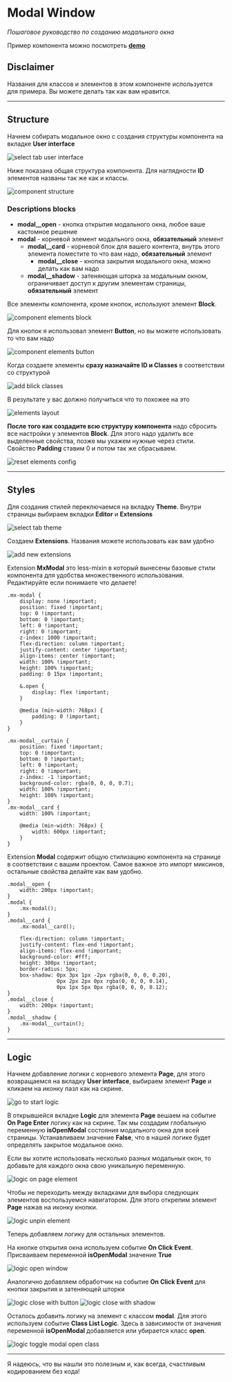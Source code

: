 # Modal Window

_Пошаговое руководство по созданию модального окна_

Пример компонента можно посмотреть **[demo](https://eu.backendlessappcontent.com/8AAA8E74-06F7-48FD-9154-1AA3227BFA24/D8E91033-BD89-40C0-9FD9-126973003E38/files/web/app/index.html?page=Modal)**

## Disclaimer

Названия для классов и элементов в этом компоненте используется для примера. Вы можете делать так как вам нравится.

***

## Structure

Начнем собирать модальное окно с создания структуры компонента на вкладке **User interface**

![select tab user interface](./images/tab_user_interface.png)

Ниже показана общая структура компонента. Для наглядности **ID** элементов названы так же как и классы.

![component structure](./images/structure.png)

### Descriptions blocks
- **modal__open** - кнопка открытия модального окна, любое ваше кастомное решение
- **modal** - корневой элемент модального окна, **обязательный** элемент
    - **modal__card** - корневой блок для вашего контента, внутрь этого элемента поместите то что вам надо, **обязательный** элемент
        - **modal__close** - кнопка закрытия модального окна, можно делать как вам надо
    - **modal__shadow** - затеняющая шторка за модальным окном, ограничивает доступ к другим элементам страницы, **обязательный** элемент

Все элементы компонента, кроме кнопок, используют элемент **Block**.

![component elements block](./images/elements_block.png)

Для кнопок я использовал элемент **Button**, но вы можете использовать то что вам надо

![component elements button](./images/elements_button.png)

Когда создаете элементы **сразу назначайте ID и Classes** в соответствии со структурой

![add blick classes](./images/add_block_classes.png)

В результате у вас должно получиться что то похожее на это

![elements layout](./images/elements_layout.png)

**После того как создадите всю структуру компонента** надо сбросить все настройки у элементов **Block**. Для этого надо удалить все выделенные свойства, позже мы укажем нужные через стили. Свойство **Padding** ставим 0 и потом так же сбрасываем.

![reset elements config](./images/reset_config.png)

***

## Styles

Для создания стилей переключаемся на вкладку **Theme**. Внутри страницы выбираем вкладки **Editor** и **Extensions**

![select tab theme](./images/tab_theme.png)

Создаем **Extensions**. Названия можете использовать как вам удобно

![add new extensions](./images/new_extensions.png)

Extension **MxModal** это less-mixin в который вынесены базовые стили компонента для удобства множественного использования. Редактируйте если понимаете что делаете!

```less
.mx-modal {
    display: none !important;
    position: fixed !important;
    top: 0 !important;
    bottom: 0 !important;
    left: 0 !important;
    right: 0 !important;
    z-index: 1000 !important;
    flex-direction: column !important;
    justify-content: center !important;
    align-items: center !important;
    width: 100% !important;
    height: 100% !important;
    padding: 0 15px !important;

    &.open {
        display: flex !important;
    }

    @media (min-width: 768px) {
        padding: 0 !important;
    }
}

.mx-modal__curtain {
    position: fixed !important;
    top: 0 !important;
    bottom: 0 !important;
    left: 0 !important;
    right: 0 !important;
    z-index: -1 !important;
    background-color: rgba(0, 0, 0, 0.7);
    width: 100% !important;
    height: 100% !important;
}
.mx-modal__card {
    width: 100% !important;

    @media (min-width: 768px) {
        width: 600px !important;
    }
}
```

Extension **Modal** содержит общую стилизацию компонента на странице в соответствии с вашим проектом. Самое важное это импорт миксинов, остальные свойства делайте как вам удобно.

```less
.modal__open {
    width: 200px !important;
}
.modal {
    .mx-modal();
}
.modal__card {
    .mx-modal__card();

    flex-direction: column !important;
    justify-content: flex-end !important;
    align-items: flex-end !important;
    background-color: #fff;
    height: 300px !important;
    border-radius: 5px;
    box-shadow: 0px 3px 1px -2px rgba(0, 0, 0, 0.20), 
                0px 2px 2px 0px rgba(0, 0, 0, 0.14), 
                0px 1px 5px 0px rgba(0, 0, 0, 0.12);
}
.modal__close {
    width: 200px !important;
}
.modal__shadow {
    .mx-modal__curtain();
}
```
***

## Logic

Начнем добавление логики с корневого элемента **Page**, для этого возвращаемся на вкладку **User interface**, выбираем элемент **Page** и кликаем на иконку пазл как на скрине.

![go to start logic](./images/go_logic.png)

В открывшейся вкладке **Logic** для элемента **Page** вешаем на событие **On Page Enter** логику как на скрине. Так мы создадим глобальную переменную **isOpenModal** состояния модального окна для всей страницы. Устанавливаем значение **False**, что в нашей логике будет определять закрытое модальное окно. 

Если вы хотите использовать несколько разных модальных окон, то добавьте для каждого окна свою уникальную переменную.

![logic on page element](./images/logic_page.png)

Чтобы не переходить между вкладками для выбора следующих элементов воспользуемся навигатором. Для этого открепим элемент **Page** нажав на иконку кнопки.

![logic unpin element](./images/logic_unpin.png)

Теперь добавляем логику для остальных элементов.

На кнопке открытия окна используем событие **On Click Event**. Присваиваем переменной **isOpenModal** значение **True**

![logic open window](./images/logic_open.png)

Аналогично добавляем обработчик на событие **On Click Event** для кнопки закрытия и затеняющей шторки

![logic close with button](./images/logic_close_button.png)
![logic close with shadow](./images/logic_close_shadow.png)

Осталось добавить логику на элемент с классом **modal**. Для этого используем событие **Class List Logic**. Здесь в зависимости от значения переменной **isOpenModal** добавляется или убирается класс **open**.

![logic toggle modal open class](./images/logic_toggle_modal_class.png)
***

Я надеюсь, что вы нашли это полезным и, как всегда, счастливым кодированием без кода!
